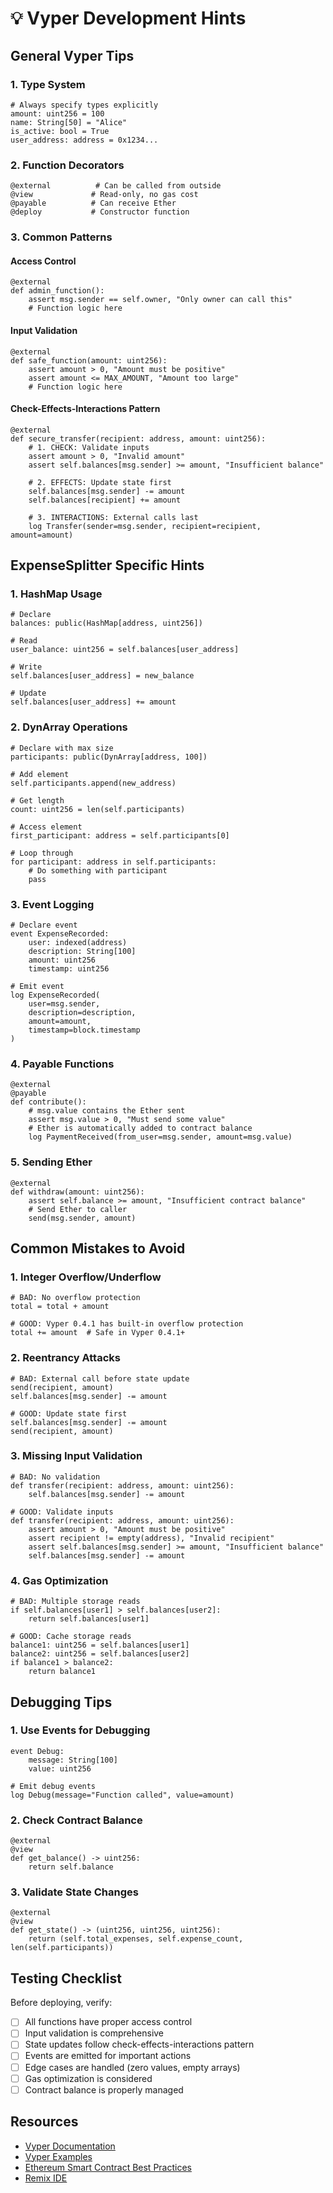 # 💡 Vyper Development Hints

## General Vyper Tips

### 1. **Type System**
```vyper
# Always specify types explicitly
amount: uint256 = 100
name: String[50] = "Alice"
is_active: bool = True
user_address: address = 0x1234...
```

### 2. **Function Decorators**
```vyper
@external          # Can be called from outside
@view             # Read-only, no gas cost
@payable          # Can receive Ether
@deploy           # Constructor function
```

### 3. **Common Patterns**

#### Access Control
```vyper
@external
def admin_function():
    assert msg.sender == self.owner, "Only owner can call this"
    # Function logic here
```

#### Input Validation
```vyper
@external
def safe_function(amount: uint256):
    assert amount > 0, "Amount must be positive"
    assert amount <= MAX_AMOUNT, "Amount too large"
    # Function logic here
```

#### Check-Effects-Interactions Pattern
```vyper
@external
def secure_transfer(recipient: address, amount: uint256):
    # 1. CHECK: Validate inputs
    assert amount > 0, "Invalid amount"
    assert self.balances[msg.sender] >= amount, "Insufficient balance"
    
    # 2. EFFECTS: Update state first
    self.balances[msg.sender] -= amount
    self.balances[recipient] += amount
    
    # 3. INTERACTIONS: External calls last
    log Transfer(sender=msg.sender, recipient=recipient, amount=amount)
```

## ExpenseSplitter Specific Hints

### 1. **HashMap Usage**
```vyper
# Declare
balances: public(HashMap[address, uint256])

# Read
user_balance: uint256 = self.balances[user_address]

# Write
self.balances[user_address] = new_balance

# Update
self.balances[user_address] += amount
```

### 2. **DynArray Operations**
```vyper
# Declare with max size
participants: public(DynArray[address, 100])

# Add element
self.participants.append(new_address)

# Get length
count: uint256 = len(self.participants)

# Access element
first_participant: address = self.participants[0]

# Loop through
for participant: address in self.participants:
    # Do something with participant
    pass
```

### 3. **Event Logging**
```vyper
# Declare event
event ExpenseRecorded:
    user: indexed(address)
    description: String[100]
    amount: uint256
    timestamp: uint256

# Emit event
log ExpenseRecorded(
    user=msg.sender,
    description=description,
    amount=amount,
    timestamp=block.timestamp
)
```

### 4. **Payable Functions**
```vyper
@external
@payable
def contribute():
    # msg.value contains the Ether sent
    assert msg.value > 0, "Must send some value"
    # Ether is automatically added to contract balance
    log PaymentReceived(from_user=msg.sender, amount=msg.value)
```

### 5. **Sending Ether**
```vyper
@external
def withdraw(amount: uint256):
    assert self.balance >= amount, "Insufficient contract balance"
    # Send Ether to caller
    send(msg.sender, amount)
```

## Common Mistakes to Avoid

### 1. **Integer Overflow/Underflow**
```vyper
# BAD: No overflow protection
total = total + amount

# GOOD: Vyper 0.4.1 has built-in overflow protection
total += amount  # Safe in Vyper 0.4.1+
```

### 2. **Reentrancy Attacks**
```vyper
# BAD: External call before state update
send(recipient, amount)
self.balances[msg.sender] -= amount

# GOOD: Update state first
self.balances[msg.sender] -= amount
send(recipient, amount)
```

### 3. **Missing Input Validation**
```vyper
# BAD: No validation
def transfer(recipient: address, amount: uint256):
    self.balances[msg.sender] -= amount

# GOOD: Validate inputs
def transfer(recipient: address, amount: uint256):
    assert amount > 0, "Amount must be positive"
    assert recipient != empty(address), "Invalid recipient"
    assert self.balances[msg.sender] >= amount, "Insufficient balance"
    self.balances[msg.sender] -= amount
```

### 4. **Gas Optimization**
```vyper
# BAD: Multiple storage reads
if self.balances[user1] > self.balances[user2]:
    return self.balances[user1]

# GOOD: Cache storage reads
balance1: uint256 = self.balances[user1]
balance2: uint256 = self.balances[user2]
if balance1 > balance2:
    return balance1
```

## Debugging Tips

### 1. **Use Events for Debugging**
```vyper
event Debug:
    message: String[100]
    value: uint256

# Emit debug events
log Debug(message="Function called", value=amount)
```

### 2. **Check Contract Balance**
```vyper
@external
@view
def get_balance() -> uint256:
    return self.balance
```

### 3. **Validate State Changes**
```vyper
@external
@view
def get_state() -> (uint256, uint256, uint256):
    return (self.total_expenses, self.expense_count, len(self.participants))
```

## Testing Checklist

Before deploying, verify:
- [ ] All functions have proper access control
- [ ] Input validation is comprehensive
- [ ] State updates follow check-effects-interactions pattern
- [ ] Events are emitted for important actions
- [ ] Edge cases are handled (zero values, empty arrays)
- [ ] Gas optimization is considered
- [ ] Contract balance is properly managed

## Resources

- [Vyper Documentation](https://vyper.readthedocs.io/)
- [Vyper Examples](https://github.com/vyperlang/vyper/tree/master/examples)
- [Ethereum Smart Contract Best Practices](https://consensys.github.io/smart-contract-best-practices/)
- [Remix IDE](https://remix.ethereum.org)
